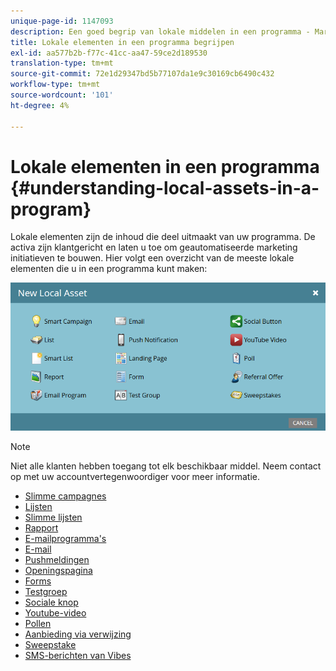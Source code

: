 ```yaml
---
unique-page-id: 1147093
description: Een goed begrip van lokale middelen in een programma - Marketo Docs - Productdocumentatie
title: Lokale elementen in een programma begrijpen
exl-id: aa577b2b-f77c-41cc-aa47-59ce2d189530
translation-type: tm+mt
source-git-commit: 72e1d29347bd5b77107da1e9c30169cb6490c432
workflow-type: tm+mt
source-wordcount: '101'
ht-degree: 4%

---
```


# Lokale elementen in een programma {#understanding-local-assets-in-a-program}

Lokale elementen zijn de inhoud die deel uitmaakt van uw programma. De activa zijn klantgericht en laten u toe om geautomatiseerde marketing initiatieven te bouwen. Hier volgt een overzicht van de meeste lokale elementen die u in een programma kunt maken:

![](assets/one.png)

>[!NOTE]
>
>Niet alle klanten hebben toegang tot elk beschikbaar middel. Neem contact op met uw accountvertegenwoordiger voor meer informatie.

* [Slimme campagnes](/help/marketo/product-docs/core-marketo-concepts/smart-campaigns/creating-a-smart-campaign/understanding-batch-and-trigger-smart-campaigns.md)
* [Lijsten](/help/marketo/product-docs/core-marketo-concepts/smart-lists-and-static-lists/static-lists/understanding-static-lists.md)
* [Slimme lijsten](/help/marketo/product-docs/core-marketo-concepts/smart-lists-and-static-lists/creating-a-smart-list/create-a-smart-list.md)
* [Rapport](/help/marketo/product-docs/reporting/basic-reporting/report-types/report-type-overview.md)
* [E-mailprogramma&#39;s](/help/marketo/product-docs/email-marketing/email-programs/creating-an-email-program/understanding-email-programs.md)
* [E-mail](/help/marketo/product-docs/email-marketing/email-programs/email-program-actions/create-an-email-for-an-email-program.md)
* [Pushmeldingen](/help/marketo/product-docs/mobile-marketing/push-notifications/understanding-push-notifications.md)
* [Openingspagina](/help/marketo/product-docs/demand-generation/landing-pages/understanding-landing-pages/understanding-free-form-vs-guided-landing-pages.md)
* [Forms](/help/marketo/product-docs/demand-generation/forms/creating-a-form/create-a-form.md)
* [Testgroep](/help/marketo/product-docs/demand-generation/landing-pages/understanding-landing-pages/landing-page-test-groups.md)
* [Sociale knop](/help/marketo/product-docs/demand-generation/landing-pages/free-form-landing-pages/add-a-social-button-to-a-free-form-landing-page.md)
* [Youtube-video](/help/marketo/product-docs/demand-generation/social/social-functions/add-a-video.md)
* [Pollen](/help/marketo/product-docs/demand-generation/social/creating-a-poll/create-a-poll.md)
* [Aanbieding via verwijzing](/help/marketo/product-docs/demand-generation/social/referral-offers/create-a-referral-offer.md)
* [Sweepstake](/help/marketo/product-docs/demand-generation/social/sweepstakes/create-sweepstakes.md)
* [SMS-berichten van Vibes](/help/marketo/product-docs/mobile-marketing/vibes-sms-messages/create-a-vibes-sms-message.md)
